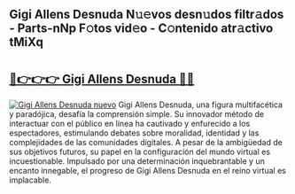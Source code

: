 ## Gigi Allens Desnuda N𝚞𝚎vos desn𝚞dos filtr𝚊dos - Parts-nNp F𝚘tos vid𝚎o - C𝚘ntenido atr𝚊ctivo tMiXq

# <h2><a href="http://mb0jb6r.tromn.icu/?c=Gigi+Allens+Desnuda">🔗👉👉👉 Gigi Allens Desnuda 🔗🔗</a></h2>

[![Gigi Allens Desnuda nuevo](https://i.imgur.com/pEAQMta.gif)](http://mb0jb6r.tromn.icu/?c=Gigi+Allens+Desnuda)
Gigi Allens Desnuda, una figura multifacética y paradójica, desafía la comprensión simple. Su innovador método de interactuar con el público en línea ha cautivado y enfurecido a los espectadores, estimulando debates sobre moralidad, identidad y las complejidades de las comunidades digitales. A pesar de la ambigüedad de sus objetivos futuros, su papel en la configuración del mundo virtual es incuestionable. Impulsado por una determinación inquebrantable y un encanto innegable, el progreso de Gigi Allens Desnuda en el reino virtual es implacable.
